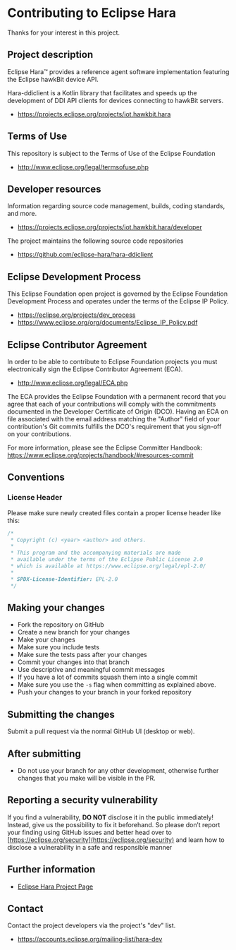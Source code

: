 # Contributing to Eclipse Hara

Thanks for your interest in this project.

## Project description

Eclipse Hara™ provides a reference agent software implementation featuring the
Eclipse hawkBit device API.

Hara-ddiclient is a Kotlin library that facilitates and speeds up the development of DDI API clients for devices
connecting to hawkBit servers.

* https://projects.eclipse.org/projects/iot.hawkbit.hara

## Terms of Use

This repository is subject to the Terms of Use of the Eclipse Foundation

* http://www.eclipse.org/legal/termsofuse.php

## Developer resources

Information regarding source code management, builds, coding standards, and
more.

* https://projects.eclipse.org/projects/iot.hawkbit.hara/developer

The project maintains the following source code repositories

* https://github.com/eclipse-hara/hara-ddiclient

## Eclipse Development Process

This Eclipse Foundation open project is governed by the Eclipse Foundation
Development Process and operates under the terms of the Eclipse IP Policy.

* https://eclipse.org/projects/dev_process
* https://www.eclipse.org/org/documents/Eclipse_IP_Policy.pdf

## Eclipse Contributor Agreement

In order to be able to contribute to Eclipse Foundation projects you must
electronically sign the Eclipse Contributor Agreement (ECA).

* http://www.eclipse.org/legal/ECA.php

The ECA provides the Eclipse Foundation with a permanent record that you agree
that each of your contributions will comply with the commitments documented in
the Developer Certificate of Origin (DCO). Having an ECA on file associated with
the email address matching the "Author" field of your contribution's Git commits
fulfills the DCO's requirement that you sign-off on your contributions.

For more information, please see the Eclipse Committer Handbook:
https://www.eclipse.org/projects/handbook/#resources-commit

## Conventions

### License Header

Please make sure newly created files contain a proper license header like this:

```kotlin
/*
 * Copyright (c) <year> <author> and others.
 *
 * This program and the accompanying materials are made
 * available under the terms of the Eclipse Public License 2.0
 * which is available at https://www.eclipse.org/legal/epl-2.0/
 *
 * SPDX-License-Identifier: EPL-2.0
 */
```

## Making your changes

* Fork the repository on GitHub
* Create a new branch for your changes
* Make your changes
* Make sure you include tests
* Make sure the tests pass after your changes
* Commit your changes into that branch
* Use descriptive and meaningful commit messages
* If you have a lot of commits squash them into a single commit
* Make sure you use the `-s` flag when committing as explained above.
* Push your changes to your branch in your forked repository

## Submitting the changes

Submit a pull request via the normal GitHub UI (desktop or web).

## After submitting

* Do not use your branch for any other development, otherwise further changes that you make will be visible in the PR.

## Reporting a security vulnerability

If you find a vulnerability, **DO NOT** disclose it in the public immediately! Instead, give us the possibility to fix it beforehand.
So please don’t report your finding using GitHub issues and better head over to [https://eclipse.org/security](https://eclipse.org/security) and learn how to disclose a vulnerability in a safe and responsible manner

## Further information

* [Eclipse Hara Project Page](http://projects.eclipse.org/projects/iot.hara)

## Contact

Contact the project developers via the project's "dev" list.

* https://accounts.eclipse.org/mailing-list/hara-dev